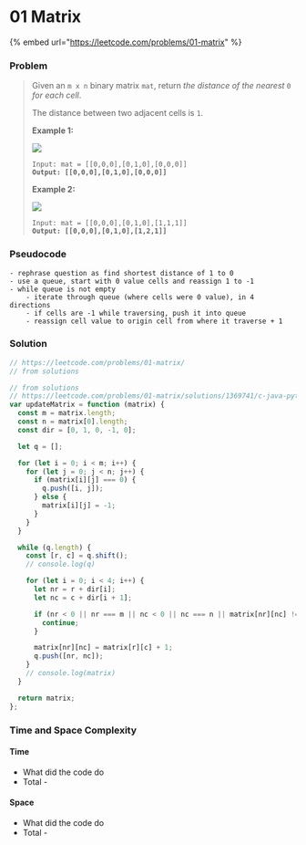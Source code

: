 # 01 Matrix

{% embed url="https://leetcode.com/problems/01-matrix" %}

### Problem

> Given an `m x n` binary matrix `mat`, return _the distance of the nearest_ `0` _for each cell_.
>
> The distance between two adjacent cells is `1`.
>
> &#x20;
>
> **Example 1:**
>
> ![](https://assets.leetcode.com/uploads/2021/04/24/01-1-grid.jpg)
>
> <pre><code>Input: mat = [[0,0,0],[0,1,0],[0,0,0]]
> <strong>Output: [[0,0,0],[0,1,0],[0,0,0]]</strong></code></pre>
>
> **Example 2:**
>
> ![](https://assets.leetcode.com/uploads/2021/04/24/01-2-grid.jpg)
>
> <pre><code>Input: mat = [[0,0,0],[0,1,0],[1,1,1]]
> <strong>Output: [[0,0,0],[0,1,0],[1,2,1]]</strong></code></pre>

### Pseudocode

```
- rephrase question as find shortest distance of 1 to 0
- use a queue, start with 0 value cells and reassign 1 to -1
- while queue is not empty
    - iterate through queue (where cells were 0 value), in 4 directions
    - if cells are -1 while traversing, push it into queue
    - reassign cell value to origin cell from where it traverse + 1
```

### Solution

```javascript
// https://leetcode.com/problems/01-matrix/
// from solutions

// from solutions
// https://leetcode.com/problems/01-matrix/solutions/1369741/c-java-python-bfs-dp-solutions-with-picture-clean-concise-o-1-space/
var updateMatrix = function (matrix) {
  const m = matrix.length;
  const n = matrix[0].length;
  const dir = [0, 1, 0, -1, 0];

  let q = [];

  for (let i = 0; i < m; i++) {
    for (let j = 0; j < n; j++) {
      if (matrix[i][j] === 0) {
        q.push([i, j]);
      } else {
        matrix[i][j] = -1;
      }
    }
  }

  while (q.length) {
    const [r, c] = q.shift();
    // console.log(q)

    for (let i = 0; i < 4; i++) {
      let nr = r + dir[i];
      let nc = c + dir[i + 1];

      if (nr < 0 || nr === m || nc < 0 || nc === n || matrix[nr][nc] !== -1) {
        continue;
      }

      matrix[nr][nc] = matrix[r][c] + 1;
      q.push([nr, nc]);
    }
    // console.log(matrix)
  }

  return matrix;
};
```

### Time and Space Complexity

#### Time

* What did the code do
* Total -

#### Space

* What did the code do
* Total -
